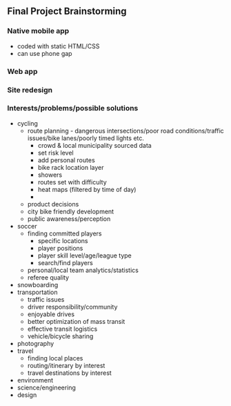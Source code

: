 ## Final Project Brainstorming

### Native mobile app
- coded with static HTML/CSS
- can use phone gap

### Web app

### Site redesign


### Interests/problems/possible solutions
- cycling
    + route planning - dangerous intersections/poor road conditions/traffic issues/bike lanes/poorly timed lights etc.
        * crowd & local municipality sourced data
        * set risk level
        * add personal routes
        * bike rack location layer
        * showers
        * routes set with difficulty
        * heat maps (filtered by time of day)
        * 
    + product decisions
    + city bike friendly development
    + public awareness/perception
- soccer
    + finding committed players
        * specific locations
        * player positions
        * player skill level/age/league type
        * search/find players
    + personal/local team analytics/statistics
    + referee quality
- snowboarding
- transportation
    + traffic issues
    + driver responsibility/community
    + enjoyable drives
    + better optimization of mass transit
    + effective transit logistics
    + vehicle/bicycle sharing
- photography
- travel
    + finding local places
    + routing/itinerary by interest
    + travel destinations by interest
- environment
- science/engineering
- design